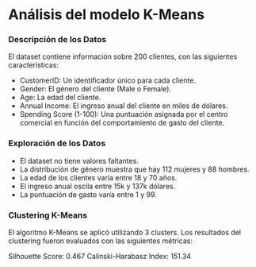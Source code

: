 # Análisis del modelo K-Means

### Descripción de los Datos
El dataset contiene información sobre 200 clientes, con las siguientes características:

- CustomerID: Un identificador único para cada cliente.
- Gender: El género del cliente (Male o Female).
- Age: La edad del cliente.
- Annual Income: El ingreso anual del cliente en miles de dólares.
- Spending Score (1-100): Una puntuación asignada por el centro comercial en función del comportamiento de gasto del cliente.

### Exploración de los Datos
- El dataset no tiene valores faltantes.
- La distribución de género muestra que hay 112 mujeres y 88 hombres.
- La edad de los clientes varía entre 18 y 70 años.
- El ingreso anual oscila entre 15k y 137k dólares.
- La puntuación de gasto varía entre 1 y 99.

### Clustering K-Means
El algoritmo K-Means se aplicó utilizando 3 clusters. Los resultados del clustering fueron evaluados con las siguientes métricas:

Silhouette Score: 0.467
Calinski-Harabasz Index: 151.34